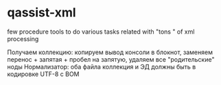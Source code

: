 # qassist-xml
few procedure tools to do various tasks related with "tons " of xml processing


Получаем коллекцию: копируем вывод консоли в блокнот, заменяем перенос + запятая + пробел на запятую, удаляем все "родительские" ноды
Нормализатор: оба файла коллекция и ЭД должны быть в кодировке UTF-8 с BOM 
